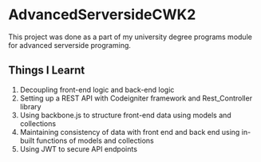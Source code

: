 # AdvancedServersideCWK2

This project was done as a part of my university degree programs module for advanced serverside programing.

<h2> Things I Learnt </h2>
<ol>
	<li>Decoupling front-end logic and back-end logic</li>
	<li>Setting up a REST API with Codeigniter framework and Rest_Controller library </li>
	<li>Using backbone.js to structure front-end data using models and collections</li>
	<li>Maintaining consistency of data with front end and back end using in-built functions of models and collections</li>
	<li>Using JWT to secure API endpoints</li>
</ol>
